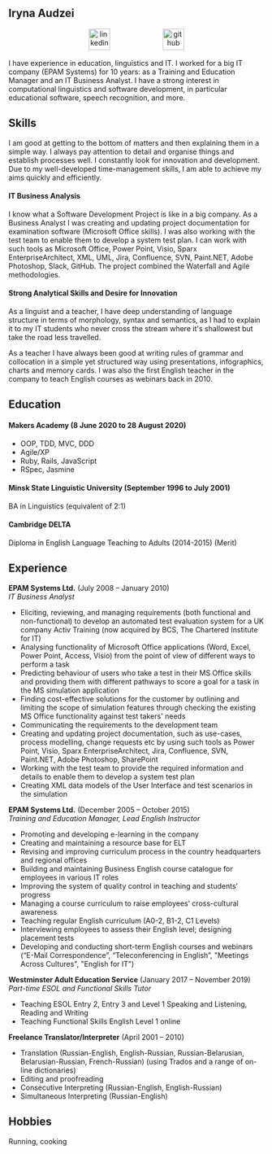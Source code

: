 ## Iryna Audzei

<div align="center">
<a  href="https://www.linkedin.com/in/iryna-audzei-0829075/"><img src="https://www.iconfinder.com/data/icons/free-social-icons/67/linkedin_circle_color-512.png" alt="linkedin" hspace="50" height="42" width="42"></a>
<a  href="https://github.com/avirene"><img src="https://cdn0.iconfinder.com/data/icons/octicons/1024/mark-github-512.png" alt="github" hspace="50" height="42" width="42"></a>
</div>

I have experience in education, linguistics and IT. I worked for a big IT company (EPAM Systems) for 10 years: as a Training and Education Manager and an IT Business Analyst. I have a strong interest in computational linguistics and software development, in particular educational software, speech recognition, and more.

## Skills

I am good at getting to the bottom of matters and then explaining them in a simple way. I always pay attention to detail and organise things and establish processes well. I constantly look for innovation and development. Due to my well-developed time-management skills, I am able to achieve my aims quickly and efficiently.

#### IT Business Analysis

I know what a Software Development Project is like in a big company. As a Business Analyst I was creating and updating project documentation for examination software (Microsoft Office skills). I was also working with the test team to enable them to develop a system test plan. I can work with such tools as Microsoft Office, Power Point, Visio, Sparx EnterpriseArchitect, XML, UML, Jira, Confluence, SVN, Paint.NET, Adobe Photoshop, Slack, GitHub. The project combined the Waterfall and Agile methodologies.

#### Strong Analytical Skills and Desire for Innovation

As a linguist and a teacher, I have deep understanding of language structure in terms of morphology, syntax and semantics, as I had to explain it to my IT students who never cross the stream where it's shallowest but take the road less travelled.

As a teacher I have always been good at writing rules of grammar and collocation in a simple yet structured way using presentations, infographics, charts and memory cards. I was also the first English teacher in the company to teach English courses as webinars back in 2010.

## Education

#### Makers Academy (8 June 2020 to 28 August 2020)
- OOP, TDD, MVC, DDD
- Agile/XP
- Ruby, Rails, JavaScript
- RSpec, Jasmine

#### Minsk State Linguistic University (September 1996 to July 2001)

BA in Linguistics (equivalent of 2:1)

#### Cambridge DELTA

Diploma in English Language Teaching to Adults (2014-2015) (Merit)

## Experience

**EPAM Systems Ltd.** (July 2008 – January 2010)   
*IT Business Analyst*
- Eliciting, reviewing, and managing requirements (both functional and non-functional) to develop an automated test evaluation system for a UK company Activ Training (now acquired by BCS, The Chartered Institute for IT)
- Analysing functionality of Microsoft Office applications (Word, Excel, Power Point, Access, Visio) from the point of view of different ways to perform a task
- Predicting behaviour of users who take a test in their MS Office skills and providing them with different pathways to score a goal for a task in the MS simulation application
- Finding cost-effective solutions for the customer by outlining and limiting the scope of simulation features through checking the existing MS Office functionality against test takers' needs
- Communicating the requirements to the development team
- Creating and updating project documentation, such as use-cases, process modelling, change requests etc by using such tools as Power Point, Visio, Sparx EnterpriseArchitect, Jira, Confluence, SVN, Paint.NET, Adobe Photoshop, SharePoint
- Working with the test team to provide the required information and details to enable them to develop a system test plan
- Creating XML data models of the User Interface and test scenarios in the simulation

**EPAM Systems Ltd.** (December 2005 – October 2015)   
*Training and Education Manager, Lead English Instructor*  
- Promoting and developing e-learning in the company
- Creating and maintaining a resource base for ELT
- Revising and improving curriculum process in the country headquarters and regional offices
- Building and maintaining Business English course catalogue for employees in various IT roles
- Improving the system of quality control in teaching and students’ progress
- Managing a course curriculum to raise employees’ cross-cultural awareness
- Teaching regular English curriculum (A0-2, B1-2, C1 Levels)
- Interviewing employees to assess their English level; designing placement tests
- Developing and conducting short-term English courses and webinars (“E-Mail Correspondence”, “Teleconferencing in English”, "Meetings Across Cultures", "English for IT")

**Westminster Adult Education Service** (January 2017 – November 2019)    
*Part-time ESOL and Functional Skills Tutor*  
- Teaching ESOL Entry 2, Entry 3 and Level 1 Speaking and Listening, Reading and Writing
- Teaching Functional Skills English Level 1 online

**Freelance Translator/Interpreter** (April 2001 – 2010)
- Translation (Russian-English, English-Russian, Russian-Belarusian, Belarusian-Russian, French-Russian) (using Trados and a range of on-line dictionaries)
- Editing and proofreading
- Consecutive Interpreting (Russian-English, English-Russian)
- Simultaneous Interpreting (Russian-English)


## Hobbies

Running, cooking
